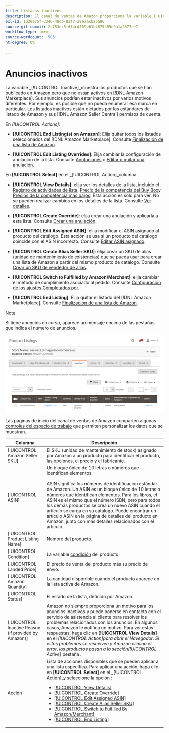 ```yaml
---
title: Listados inactivos
description: El canal de ventas de Amazon proporciona la variable [!UICONTROL Inactive] para controlar su estado inactivo [!DNL Amazon Marketplace] anuncios.
exl-id: 1d20e75f-3346-48cb-83f7-a9e7acb26a96
source-git-commit: 2c753ec5f6f4cd509e61b4875e09e9a1a2577ee7
workflow-type: tm+mt
source-wordcount: '503'
ht-degree: 0%

---
```


# Anuncios inactivos

La variable _[!UICONTROL Inactive]_muestra los productos que se han publicado en Amazon pero que no están activos en [!DNL Amazon Marketplace]. Sus anuncios podrían estar inactivos por varios motivos diferentes. Por ejemplo, es posible que no pueda enumerar esa marca en particular. Los listados inactivos están dictados por los estándares de listado de Amazon y sus [!DNL Amazon Seller Central] permisos de cuenta.

En _[!UICONTROL Actions]_:

- **[!UICONTROL End Listing(s) on Amazon]**: Elija quitar todos los listados seleccionados del [!DNL Amazon Marketplace]. Consulte [Finalización de una lista de Amazon](./end-listings-manually.md).

- **[!UICONTROL Edit Listing Overrides]**: Elija cambiar la configuración de anulación de la lista. Consulte [Anulaciones](./overrides.md) o [Editar o quitar una anulación](./creating-editing-overrides.md#edit-override-single-listing).

En **[!UICONTROL Select]** en el _[!UICONTROL Action]_columna:

- **[!UICONTROL View Details]**: elija ver los detalles de la lista, incluido el [Registro de actividades de lista](./product-listing-details.md#listing-activity-log), [Precio de la competencia del Buy Box](./product-listing-details.md#buy-box-competitor-pricing)y [Precios de la competencia más bajos](./product-listing-details.md#lowest-competitor-pricing). Esta acción es solo para ver. No se pueden realizar cambios en los detalles de la lista. Consulte [Ver detalles](./product-listing-details.md).

- **[!UICONTROL Create Override]**: elija crear una anulación y aplicarla a esta lista. Consulte [Crear una anulación](./creating-editing-overrides.md).

- **[!UICONTROL Edit Assigned ASIN]**: elija modificar el ASIN asignado al producto del catálogo. Esta acción se usa si un producto del catálogo coincide con el ASIN incorrecto. Consulte [Editar ASIN asignado](./edit-assigned-asin.md).

- **[!UICONTROL Create Alias Seller SKU]**: elija crear un SKU de alias (unidad de mantenimiento de existencias) que se pueda usar para crear una lista de Amazon a partir del mismo producto de catálogo. Consulte [Crear un SKU de vendedor de alias](./create-alias-seller-sku.md).

- **[!UICONTROL Switch to Fulfilled by Amazon/Merchant]**: elija cambiar el método de cumplimiento asociado al pedido. Consulte [Configuración de los ajustes Completados por](./fulfilled-by.md#configure-fulfilled-by-settings).

- **[!UICONTROL End Listing]**: Elija quitar el listado del [!DNL Amazon Marketplace]. Consulte [Finalización de una lista de Amazon](./end-listings-manually.md).

>[!NOTE]
>
>Si tiene anuncios en curso, aparece un mensaje encima de las pestañas que indica el número de anuncios.

![Listas inactivas de Amazon](assets/amazon-inactive-listings.png)

Las páginas de inicio del canal de ventas de Amazon comparten algunas [controles del espacio de trabajo](./workspace-controls.md) que permiten personalizar los datos que se muestran.

| Columna | Descripción |
|--- |--- |
| [!UICONTROL Amazon Seller SKU] | El SKU (unidad de mantenimiento de stock) asignado por Amazon a un producto para identificar el producto, las opciones, el precio y el fabricante. |
| [!UICONTROL ASIN] | Un bloque único de 10 letras o números que identifican elementos.<br><br>ASIN significa los números de identificación estándar de Amazon. Un ASIN es un bloque único de 10 letras o números que identifican elementos. Para los libros, el ASIN es el mismo que el número ISBN, pero para todos los demás productos se crea un nuevo ASIN cuando el artículo se carga en su catálogo. Puede encontrar un artículo ASIN en la página de detalles del producto en Amazon, junto con más detalles relacionados con el artículo. |
| [!UICONTROL Product Listing Name] | Nombre del producto. |
| [!UICONTROL Condition] | La variable [condición](./product-listing-condition.md) del producto. |
| [!UICONTROL Landed Price] | El precio de venta del producto más su precio de envío. |
| [!UICONTROL Amazon Quantity] | La cantidad disponible cuando el producto aparece en la lista activa de Amazon. |
| [!UICONTROL Status] | El estado de la lista, definido por Amazon. |
| [!UICONTROL Inactive Reason (if provided by Amazon)] | Amazon no siempre proporciona un motivo para los anuncios inactivos y puede ponerse en contacto con el servicio de asistencia al cliente para resolver los problemas relacionados con los anuncios. En algunos casos, Amazon le notifica un motivo. Para ver estas respuestas, haga clic en **[!UICONTROL View Details]** en el _[!UICONTROL Action]_para abrir el Navegador. Si estos problemas se resuelven y Amazon elimina el error, los productos pasan a la sección_[!UICONTROL Active]_ pestaña . |
| Acción | Lista de acciones disponibles que se pueden aplicar a una lista específica. Para aplicar una acción, haga clic en **[!UICONTROL Select]** en el _[!UICONTROL Action]_y seleccione la opción :<ul><li>[[!UICONTROL View Details]](./product-listing-details.md)</li><li>[[!UICONTROL Create Override]](./creating-editing-overrides.md)</li><li>[[!UICONTROL Edit Assigned ASIN]](./edit-assigned-asin.md)</li><li>[[!UICONTROL Create Alias Seller SKU]](./create-alias-seller-sku.md#region-specific)</li><li>[[!UICONTROL Switch to Fulfilled By Amazon/Merchant]](./fulfilled-by.md#configure-fulfilled-by-settings)</li><li>[[!UICONTROL End Listing]](./end-listings-manually.md)</li></ul> |
